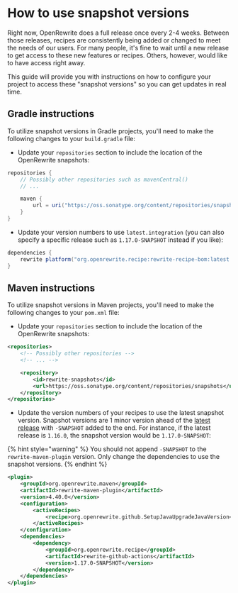 # How to use snapshot versions

Right now, OpenRewrite does a full release once every 2-4 weeks. Between those releases, recipes are consistently being added or changed to meet the needs of our users. For many people, it's fine to wait until a new release to get access to these new features or recipes. Others, however, would like to have access right away.

This guide will provide you with instructions on how to configure your project to access these "snapshot versions" so you can get updates in real time.

## Gradle instructions

To utilize snapshot versions in Gradle projects, you'll need to make the following changes to your `build.gradle` file:

* Update your `repositories` section to include the location of the OpenRewrite snapshots:

```groovy
repositories {
    // Possibly other repositories such as mavenCentral()
    // ...

    maven {
        url = uri("https://oss.sonatype.org/content/repositories/snapshots/")
    }
}
```

* Update your version numbers to use `latest.integration` (you can also specify a specific release such as `1.17.0-SNAPSHOT` instead if you like):

```groovy
dependencies {
    rewrite platform("org.openrewrite.recipe:rewrite-recipe-bom:latest.integration")
}
```

## Maven instructions

To utilize snapshot versions in Maven projects, you'll need to make the following changes to your `pom.xml` file:

* Update your `repositories` section to include the location of the OpenRewrite snapshots:

```xml
<repositories>
    <!-- Possibly other repositories -->
    <!-- ... -->

    <repository>
        <id>rewrite-snapshots</id>
        <url>https://oss.sonatype.org/content/repositories/snapshots</url>
    </repository>
</repositories>
```

* Update the version numbers of your recipes to use the latest snapshot version. Snapshot versions are 1 minor version ahead of the [latest release](/reference/latest-versions-of-every-openrewrite-module.md) with `-SNAPSHOT` added to the end. For instance, if the latest release is `1.16.0`, the snapshot version would be `1.17.0-SNAPSHOT`:

{% hint style="warning" %}
You should not append `-SNAPSHOT` to the `rewrite-maven-plugin` version. Only change the dependencies to use the snapshot versions.
{% endhint %}

```xml
<plugin>
    <groupId>org.openrewrite.maven</groupId>
    <artifactId>rewrite-maven-plugin</artifactId>
    <version>4.40.0</version>
    <configuration>
        <activeRecipes>
            <recipe>org.openrewrite.github.SetupJavaUpgradeJavaVersion</recipe>
        </activeRecipes>
    </configuration>
    <dependencies>
        <dependency>
            <groupId>org.openrewrite.recipe</groupId>
            <artifactId>rewrite-github-actions</artifactId>
            <version>1.17.0-SNAPSHOT</version>
        </dependency>
    </dependencies>
</plugin>

```
